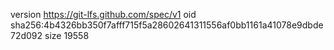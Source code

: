 version https://git-lfs.github.com/spec/v1
oid sha256:4b4326bb350f7afff715f5a28602641311556af0bb1161a41078e9dbde72d092
size 19558
